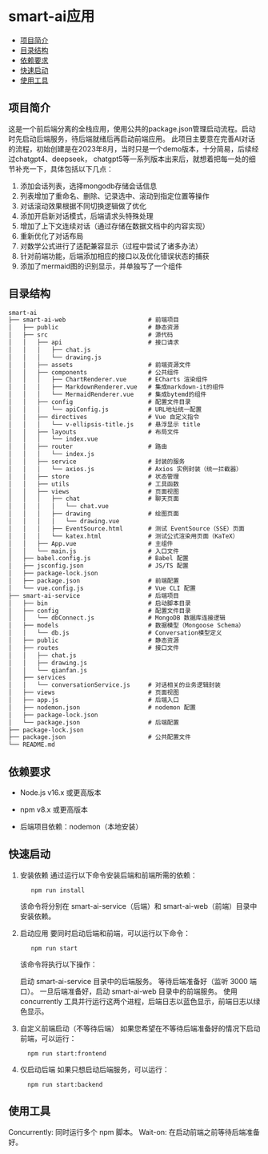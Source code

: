 # smart-ai应用

  - [项目简介](#项目简介)
  - [目录结构](#目录结构)
  - [依赖要求](#依赖要求)
  - [快速启动](#快速启动)
  - [使用工具](#使用工具)

## 项目简介

这是一个前后端分离的全栈应用，使用公共的package.json管理启动流程。启动时先启动后端服务，待后端就绪后再启动前端应用。
此项目主要意在完善AI对话的流程，初始创建是在2023年8月，当时只是一个demo版本，十分简易，后续经过chatgpt4、deepseek，
chatgpt5等一系列版本出来后，就想着把每一处的细节补充一下，具体包括以下几点：

1. 添加会话列表，选择mongodb存储会话信息
2. 列表增加了重命名、删除、记录选中、滚动到指定位置等操作
3. 对话滚动效果根据不同切换逻辑做了优化
4. 添加开启新对话模式，后端请求头特殊处理
5. 增加了上下文连续对话（通过存储在数据文档中的内容实现）
6. 重新优化了对话布局
7. 对数学公式进行了适配兼容显示（过程中尝试了诸多办法）
8. 针对前端功能，后端添加相应的接口以及优化错误状态的捕获
9. 添加了mermaid图的识别显示，并单独写了一个组件

## 目录结构

```markdown
smart-ai
├── smart-ai-web                       # 前端项目
│   ├── public                         # 静态资源
│   ├── src                            # 源代码
│   │   ├── api                        # 接口请求
│   │   │   ├── chat.js
│   │   │   └── drawing.js
│   │   ├── assets                     # 前端资源文件
│   │   ├── components                 # 公共组件
│   │   │   ├── ChartRenderer.vue      # ECharts 渲染组件
│   │   │   ├── MarkdownRenderer.vue   # 集成markdown-it的组件
│   │   │   └── MermaidRenderer.vue    # 集成bytemd的组件
│   │   ├── config                     # 配置文件目录
│   │   │   └── apiConfig.js           # URL地址统一配置
│   │   ├── directives                 # Vue 自定义指令
│   │   │   └── v-ellipsis-title.js    # 悬浮显示 title
│   │   ├── layouts                    # 布局文件
│   │   │   └── index.vue
│   │   ├── router                     # 路由
│   │   │   └── index.js
│   │   ├── service                    # 封装的服务
│   │   │   └── axios.js               # Axios 实例封装（统一拦截器）
│   │   ├── store                      # 状态管理
│   │   ├── utils                      # 工具函数
│   │   ├── views                      # 页面视图
│   │   │   ├── chat                   # 聊天页面
│   │   │   │   └── chat.vue
│   │   │   ├── drawing                # 绘图页面
│   │   │   │   └── drawing.vue
│   │   │   ├── EventSource.html       # 测试 EventSource（SSE）页面
│   │   │   └── katex.html             # 测试公式渲染用页面（KaTeX）
│   │   ├── App.vue                    # 主组件
│   │   └── main.js                    # 入口文件
│   ├── babel.config.js                # Babel 配置
│   ├── jsconfig.json                  # JS/TS 配置
│   ├── package-lock.json
│   ├── package.json                   # 前端配置
│   └── vue.config.js                  # Vue CLI 配置
├── smart-ai-service                   # 后端项目
│   ├── bin                            # 启动脚本目录
│   ├── config                         # 配置文件目录
│   │   └── dbConnect.js               # MongoDB 数据库连接逻辑
│   ├── models                         # 数据模型（Mongoose Schema）
│   │   └── db.js                      # Conversation模型定义
│   ├── public                         # 静态资源
│   ├── routes                         # 接口文件
│   │   ├── chat.js
│   │   ├── drawing.js
│   │   └── qianfan.js
│   ├── services
│   │   └── conversationService.js     # 对话相关的业务逻辑封装
│   ├── views                          # 页面视图
│   ├── app.js                         # 后端入口
│   ├── nodemon.json                   # nodemon 配置
│   ├── package-lock.json
│   └── package.json                   # 后端配置
├── package-lock.json
├── package.json                       # 公共配置文件
└── README.md
```

## 依赖要求

- Node.js v16.x 或更高版本

- npm v8.x 或更高版本

- 后端项目依赖：nodemon（本地安装）

## 快速启动

1. 安装依赖
   通过运行以下命令安装后端和前端所需的依赖：

   ```
      npm run install
   ```

   该命令将分别在 smart-ai-service（后端）和 smart-ai-web（前端）目录中安装依赖。

2. 启动应用
   要同时启动后端和前端，可以运行以下命令：

   ```
      npm run start
   ```
   该命令将执行以下操作：

   启动 smart-ai-service 目录中的后端服务。
   等待后端准备好（监听 3000 端口）。
   一旦后端准备好，启动 smart-ai-web 目录中的前端服务。
   使用 concurrently 工具并行运行这两个进程，后端日志以蓝色显示，前端日志以绿色显示。

3. 自定义前端启动（不等待后端）
   如果您希望在不等待后端准备好的情况下启动前端，可以运行：

   ```
     npm run start:frontend
   ```

4. 仅启动后端
   如果只想启动后端服务，可以运行：

   ```
     npm run start:backend
   ```

## 使用工具

   Concurrently: 同时运行多个 npm 脚本。
   Wait-on: 在启动前端之前等待后端准备好。
